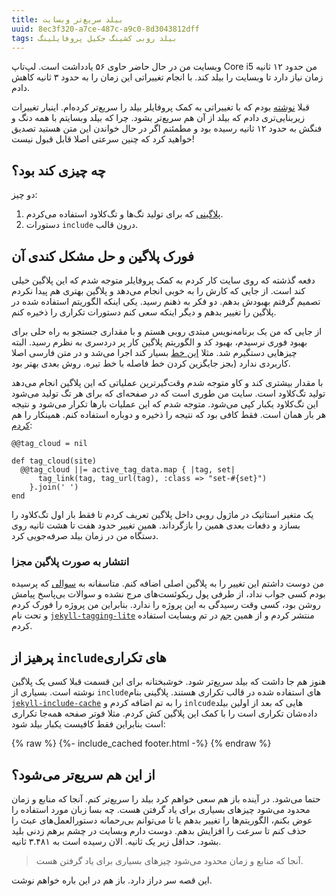 ```yaml
---
title: بیلد سریع‌تر وبسایت
uuid: 8ec3f320-a7ce-487c-a9c0-8d3043812dff
tags: بیلد روبی کشینگ جکیل پروفایلینگ
---
```

وبسایت من در حال حاضر حاوی ۵۶ یادداشت است. لپ‌تاپ Core i5 من حدود ۱۲ ثانیه زمان نیاز دارد تا وبسایت را بیلد کند. با انجام تغییراتی این زمان را به حدود ۳ ثانیه کاهش دادم.

قبلا ‏[نوشته][نوشته‌قبلی] بودم که با تغییراتی به کمک پروفایلر بیلد را سریع‌تر کرده‌ام. اینبار تغییرات زیربنایی‌تری دادم که بیلد از آن هم سریع‌تر بشود. چرا که بیلد وبسایتم با همه دنگ و فنگش به حدود ۱۲ ثانیه رسیده بود و مطمئنم اگر در حال خواندن این متن هستید تصدیق خواهید کرد که چنین سرعتی اصلا قابل قبول نیست!

## چه چیزی کند بود؟
دو چیز:
1. [پلاگینی][پلاگین‌قدیمی] که برای تولید تگ‌ها و تگ‌کلاود استفاده می‌کردم.
2. دستورات `include` درون قالب.

## فورک پلاگین و حل مشکل کندی آن
دفعه گذشته که روی سایت کار کردم به کمک پروفایلر متوجه شدم که این پلاگین خیلی کند است. از جایی که کارش را به خوبی انجام می‌دهد و پلاگین بهتری هم پیدا نکردم تصمیم گرفتم بهبودش بدهم. دو فکر به ذهنم رسید. یکی اینکه الگوریتم استفاده شده در پلاگین را تغییر بدهم و دیگر اینکه سعی کنم دستورات تکراری را ذخیره کنم.

از جایی که من یک برنامه‌نویس مبتدی روبی هستم و با مقداری جستجو به راه حلی برای بهبود فوری نرسیدم، بهبود کد و الگوریتم پلاگین کار پر دردسری به نظرم رسید. البته چیزهایی دستگیرم شد. مثلا [این خط][خط‌کد] بسیار کند اجرا می‌شد و در متن فارسی اصلا کاربردی ندارد (بجز جایگزین کردن خط فاصله با خط تیره. روش بعدی بهتر بود.

با مقدار بیشتری کند و کاو متوجه شدم وقت‌گیرترین عملیاتی که این پلاگین انجام می‌دهد تولید تگ‌کلاود است. سایت من طوری است که در صفحه‌ای که برای هر تگ تولید می‌شود این تگ‌کلاود یکبار کپی می‌شود. متوجه شدم که این عملیات بارها تکرار می‌شود و نتیجه هر بار همان است. فقط کافی بود که نتیجه را ذخیره و دوباره استفاده کنم. همینکار را هم [کردم][تگ‌کلاود]:

    @@tag_cloud = nil

    def tag_cloud(site)
      @@tag_cloud ||= active_tag_data.map { |tag, set|
          tag_link(tag, tag_url(tag), :class => "set-#{set}")
        }.join(' ')
    end

یک متغیر استاتیک در ماژول روبی داخل پلاگین تعریف کردم تا فقط بار اول تگ‌کلاود را بسازد و دفعات بعدی همین را بازگرداند. همین تغییر حدود هفت تا هشت ثانیه روی دستگاه من در زمان بیلد صرفه‌جویی کرد.

### انتشار به صورت پلاگین مجزا
من دوست داشتم این تغییر را به پلاگین اصلی اضافه کنم. متاسفانه به [سوالی] که پرسیده بودم کسی جواب نداد، از طرفی پول ریکوئست‌های مرج نشده و سوالات بی‌پاسخ پیامش روشن بود، کسی وقت رسیدگی به این پروژه را ندارد. بنابراین من پروژه را فورک کردم و تحت نام [`jekyll-tagging-lite`](https://github.com/mehdisadeghi/jekyll-tagging-lite) منتشر کردم و از همین [جم] در تم وبسایت استفاده کردم.

## پرهیز از `include`های تکراری
هنوز هم جا داشت که بیلد سریع‌تر شود. خوشبختانه برای این قسمت قبلا کسی یک پلاگین نوشته است. بسیاری از `include`های استفاده شده در قالب تکراری هستند. پلاگینی بنام [`jekyll-include-cache`](https://github.com/benbalter/jekyll-include-cache) را به تم اضافه کردم و `inlcude`هایی که بعد از اولین بیلد داده‌شان تکراری است را با کمک این پلاگین کش کردم. مثلا فوتر صفحه همه‌جا تکراری است بنابراین فقط کافیست یکبار بیلد شود:

{% raw %}
    {%- include_cached footer.html -%}
{% endraw %}

## از این هم سریع‌تر می‌شود؟
حتما می‌شود. در آینده باز هم سعی خواهم کرد بیلد را سریع‌تر کنم. آنجا که منابع و زمان محدود می‌شود چیزهای بسیاری برای یاد گرفتن هست. چه بسا زبان مورد استفاده را عوض بکنم، الگوریتم‌ها را تغییر بدهم یا تا می‌توانم بی‌رحمانه دستورالعمل‌های عبث را حذف کنم تا سرعت را افزایش بدهم. دوست دارم وبسایت در چشم برهم زدنی بلید بشود. حداقل زیر یک ثانیه. الان رسیده است به ۳.۴۸۱ ثانیه.

> آنجا که منابع و زمان محدود می‌شود چیزهای بسیاری برای یاد گرفتن هست.

این قصه سر دراز دارد. باز هم در این باره خواهم نوشت.


[نوشته‌قبلی]: merciless-simplification.html
[پلاگین‌قدیمی]: https://github.com/pattex/jekyll-tagging
[خط‌کد]: https://github.com/pattex/jekyll-tagging/blob/master/lib/jekyll/tagging.rb#L15
[تگ‌کلاود]: https://github.com/mehdisadeghi/jekyll-tagging-lite/blob/master/lib/jekyll-tagging-lite.rb#L121
[سوالی]:https://github.com/pattex/jekyll-tagging/issues/71
[جم]:https://rubygems.org/gems/jekyll-tagging-lite
